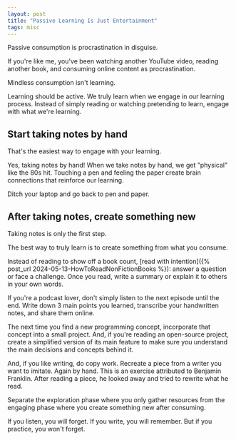 ```yaml
---
layout: post
title: "Passive Learning Is Just Entertainment"
tags: misc
---
```


Passive consumption is procrastination in disguise.

If you're like me, you've been watching another YouTube video, reading another book, and consuming online content as procrastination.

Mindless consumption isn't learning.

Learning should be active. We truly learn when we engage in our learning process. Instead of simply reading or watching pretending to learn, engage with what we're learning.

## Start taking notes by hand

That's the easiest way to engage with your learning.

Yes, taking notes by hand! When we take notes by hand, we get "physical" like the 80s hit. Touching a pen and feeling the paper create brain connections that reinforce our learning.

Ditch your laptop and go back to pen and paper.

## After taking notes, create something new

Taking notes is only the first step.

The best way to truly learn is to create something from what you consume.

Instead of reading to show off a book count, [read with intention]({% post_url 2024-05-13-HowToReadNonFictionBooks %}): answer a question or face a challenge. Once you read, write a summary or explain it to others in your own words.

If you're a podcast lover, don't simply listen to the next episode until the end. Write down 3 main points you learned, transcribe your handwritten notes, and share them online.

The next time you find a new programming concept, incorporate that concept into a small project. And, if you're reading an open-source project, create a simplified version of its main feature to make sure you understand the main decisions and concepts behind it.

And, if you like writing, do copy work. Recreate a piece from a writer you want to imitate. Again by hand. This is an exercise attributed to Benjamin Franklin. After reading a piece, he looked away and tried to rewrite what he read.

Separate the exploration phase where you only gather resources from the engaging phase where you create something new after consuming.

If you listen, you will forget. If you write, you will remember. But if you practice, you won't forget.

